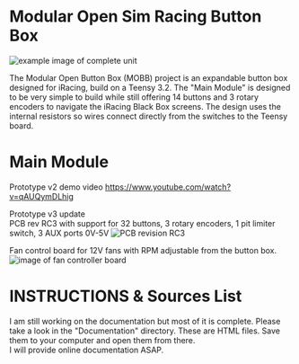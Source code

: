 Modular Open Sim Racing Button Box
==================================

![example image of complete unit](https://raw.githubusercontent.com/KaiserSoft/OpenSimButtonBox/master/Documentation/Images/Prototype-v3.PNG)    

The Modular Open Button Box (MOBB) project is an expandable button box designed for iRacing, build on a Teensy 3.2. The "Main Module" is designed to be very simple to build while still offering 14 buttons and 3 rotary encoders to navigate the iRacing Black Box screens. 
The design uses the internal resistors so wires connect directly from the switches to the Teensy board.

Main Module
===========
Prototype v2 demo video https://www.youtube.com/watch?v=qAUQymDLhig    
      
    
Prototype v3 update    
PCB rev RC3 with support for 32 buttons, 3 rotary encoders, 1 pit limiter switch, 3 AUX ports 0V-5V
![PCB revision RC3](https://github.com/KaiserSoft/OpenSimButtonBox/blob/master/Main%20Module/Images/Development/PCB/MOBB-RC3-2016-11-01.png)


Fan control board for 12V fans with RPM adjustable from the button box.
![image of fan controller board](https://raw.githubusercontent.com/KaiserSoft/OpenSimButtonBox/master/Documentation/Images/aux_fan_control-small.jpg)



INSTRUCTIONS & Sources List
===========================
I am still working on the documentation but most of it is complete. Please take a look in the "Documentation" directory. These are HTML files. Save them to your computer and open them from there.    
I will provide online documentation ASAP.


